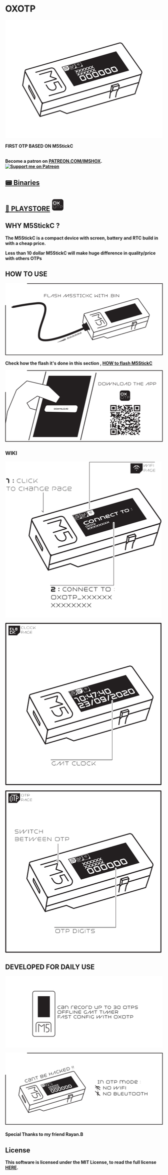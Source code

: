 # OXOTP

<p align="center"><img alt="PICTURE logo" src="img/6.png" width="600"></p>

<b>FIRST OTP BASED ON M5StickC <br><br>

 
Become a patron on <a href="https://patreon.com/IMSHOX" target="_blank">PATREON.COM/IMSHOX</a>.<br>[![Support me on Patreon](https://img.shields.io/endpoint.svg?url=https%3A%2F%2Fshieldsio-patreon.vercel.app%2Fapi%3Fusername%3DIMSHOX%26type%3Dpatrons&style=for-the-badge)](https://patreon.com/IMSHOX)




## [📟 Binaries](https://github.com/IMSHOX/OXOTP/releases/)

## [📱 PLAYSTORE](https://play.google.com/store/apps/details?id=com.shox.oxotp)  <a href="https://play.google.com/store/apps/details?id=com.shox.oxotp" target="_blank"><img alt="PICTURE logo" src="img/web_hi_res_512.png" width="40"></a>


## WHY M5StickC ?
The M5StickC is a compact device with screen, battery and RTC build in with a cheap price.

Less than 10 dollar M5StickC will make huge difference in quality/price with others OTPs 





## HOW TO USE

<p><img alt="PICTURE logo" src="img/how1.png"></p>

Check how the flash it's done in this section , <a href="HOW.md" target="_blank"> HOW to flash M5StickC</a>


<p><img alt="PICTURE logo" src="img/how2.png" ></p>




### WIKI
<p><img  src="img/t1.png" width="500"></p>
<p><img  src="img/2.png" width="500"></p>
<p><img  src="img/3.png" width="500"></p>

## DEVELOPED FOR DAILY USE

<p><img alt="PICTURE logo" src="img/5.png" ></p>
<p><img alt="PICTURE logo" src="img/4.png" ></p>



#### Special Thanks to my friend Rayan.B 

## License 

This software is licensed under the MIT License, to read the full license <a href="LICENSE" target="_blank">HERE</a>.

